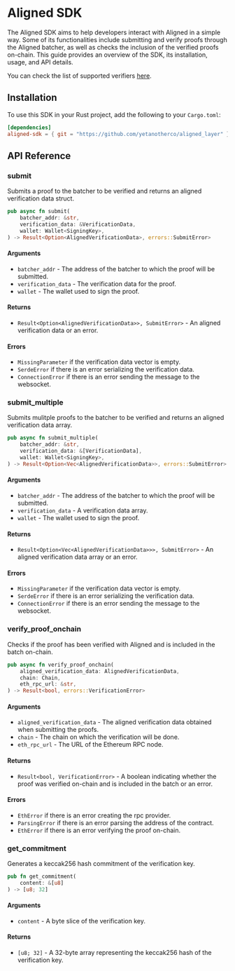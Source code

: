 # Aligned SDK

The Aligned SDK aims to help developers interact with Aligned in a simple way.
Some of its functionalities include submitting and verify proofs through the Aligned batcher, as well as checks the inclusion of the verified proofs on-chain. This guide provides an overview of the SDK, its installation, usage, and API details.

You can check the list of supported verifiers [here](../architecture/0_supported_verifiers.md).

## Installation

To use this SDK in your Rust project, add the following to your `Cargo.toml`:

```toml
[dependencies]
aligned-sdk = { git = "https://github.com/yetanotherco/aligned_layer" }
```

## API Reference

### submit

Submits a proof to the batcher to be verified and returns an aligned verification data struct.

```rust
pub async fn submit(
    batcher_addr: &str,
    verification_data: &VerificationData,
    wallet: Wallet<SigningKey>,
) -> Result<Option<AlignedVerificationData>, errors::SubmitError>
```

#### Arguments

- `batcher_addr` - The address of the batcher to which the proof will be submitted.
- `verification_data` - The verification data for the proof.
- `wallet` - The wallet used to sign the proof.

#### Returns

- `Result<Option<AlignedVerificationData>>, SubmitError>` - An aligned verification data or an error.

#### Errors

- `MissingParameter` if the verification data vector is empty.
- `SerdeError` if there is an error serializing the verification data.
- `ConnectionError` if there is an error sending the message to the websocket.

### submit_multiple

Submits mulitple proofs to the batcher to be verified and returns an aligned verification data array.

```rust
pub async fn submit_multiple(
    batcher_addr: &str,
    verification_data: &[VerificationData],
    wallet: Wallet<SigningKey>,
) -> Result<Option<Vec<AlignedVerificationData>>, errors::SubmitError>
```

#### Arguments

- `batcher_addr` - The address of the batcher to which the proof will be submitted.
- `verification_data` - A verification data array.
- `wallet` - The wallet used to sign the proof.

#### Returns

- `Result<Option<Vec<AlignedVerificationData>>>, SubmitError>` - An aligned verification data array or an error.

#### Errors

- `MissingParameter` if the verification data vector is empty.
- `SerdeError` if there is an error serializing the verification data.
- `ConnectionError` if there is an error sending the message to the websocket.

### verify_proof_onchain

Checks if the proof has been verified with Aligned and is included in the batch on-chain.

```rust
pub async fn verify_proof_onchain(
    aligned_verification_data: AlignedVerificationData,
    chain: Chain,
    eth_rpc_url: &str,
) -> Result<bool, errors::VerificationError>
```

#### Arguments

- `aligned_verification_data` - The aligned verification data obtained when submitting the proofs.
- `chain` - The chain on which the verification will be done.
- `eth_rpc_url` - The URL of the Ethereum RPC node.

#### Returns

- `Result<bool, VerificationError>` - A boolean indicating whether the proof was verified on-chain and is included in the batch or an error.

#### Errors

- `EthError` if there is an error creating the rpc provider.
- `ParsingError` if there is an error parsing the address of the contract.
- `EthError` if there is an error verifying the proof on-chain.

### get_commitment

Generates a keccak256 hash commitment of the verification key.

```rust
pub fn get_commitment(
    content: &[u8]
) -> [u8; 32]
```

#### Arguments

- `content` - A byte slice of the verification key.

#### Returns

- `[u8; 32]` - A 32-byte array representing the keccak256 hash of the verification key.
